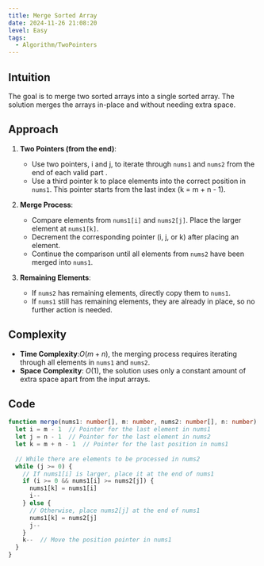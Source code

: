 ```yaml
---
title: Merge Sorted Array
date: 2024-11-26 21:08:20
level: Easy
tags: 
  - Algorithm/TwoPointers
---
```


## Intuition

The goal is to merge two sorted arrays into a single sorted array. The solution merges the arrays in-place and without needing extra space.

## Approach

1. **Two Pointers (from the end)**:  
	- Use two pointers, i and j, to iterate through `nums1` and `nums2` from the end of each valid part .
	- Use a third pointer k to place elements into the correct position in `nums1`. This pointer starts from the last index (k = m + n - 1).

2. **Merge Process**:
	- Compare elements from `nums1[i]` and `nums2[j]`. Place the larger element at `nums1[k]`.
	- Decrement the corresponding pointer (i, j, or k) after placing an element.
	- Continue the comparison until all elements from `nums2` have been merged into `nums1`.

3. **Remaining Elements**:
	- If `nums2` has remaining elements, directly copy them to `nums1`.
	- If `nums1` still has remaining elements, they are already in place, so no further action is needed.

## Complexity

- **Time Complexity**:$O(m+n)$, the merging process requires iterating through all elements in `nums1` and `nums2`.
- **Space Complexity**: $O(1)$, the solution uses only a constant amount of extra space apart from the input arrays.

## Code

```ts
function merge(nums1: number[], m: number, nums2: number[], n: number): void {
  let i = m - 1  // Pointer for the last element in nums1
  let j = n - 1  // Pointer for the last element in nums2
  let k = m + n - 1  // Pointer for the last position in nums1
  
  // While there are elements to be processed in nums2
  while (j >= 0) {
    // If nums1[i] is larger, place it at the end of nums1
    if (i >= 0 && nums1[i] >= nums2[j]) {
      nums1[k] = nums1[i]
      i--
    } else {
      // Otherwise, place nums2[j] at the end of nums1
      nums1[k] = nums2[j]
      j--
    }
    k--  // Move the position pointer in nums1
  }
}
```
